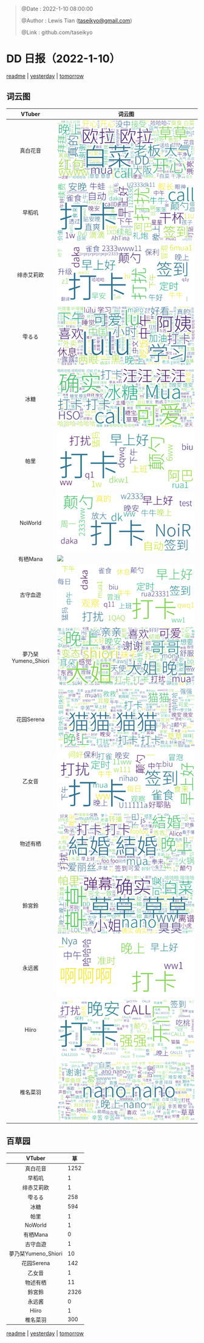 > @Date    : 2022-1-10 08:00:00
>
> @Author  : Lewis Tian (taseikyo@gmail.com)
>
> @Link    : github.com/taseikyo

# DD 日报（2022-1-10）

[readme](../README.md) | [yesterday](2022-1-9.md) | [tomorrow](2022-1-11.md)

## 词云图

|VTuber|词云图|
|:-:|-|
|真白花音|![](../../images/daily/21402309_2022-1-10_purge_wordcloud.png)|
|早稻叽|![](../../images/daily/41682_2022-1-10_purge_wordcloud.png)|
|绯赤艾莉欧|![](../../images/daily/21396545_2022-1-10_purge_wordcloud.png)|
|雫るる|![](../../images/daily/21013446_2022-1-10_purge_wordcloud.png)|
|冰糖|![](../../images/daily/876396_2022-1-10_purge_wordcloud.png)|
|帕里|![](../../images/daily/4895312_2022-1-10_purge_wordcloud.png)|
|NoWorld|![](../../images/daily/21448649_2022-1-10_purge_wordcloud.png)|
|有栖Mana|![](../../images/daily/6542258_2022-1-10_purge_wordcloud.png)|
|古守血遊|![](../../images/daily/8725120_2022-1-10_purge_wordcloud.png)|
|夢乃栞Yumeno_Shiori|![](../../images/daily/14052636_2022-1-10_purge_wordcloud.png)|
|花园Serena|![](../../images/daily/14327465_2022-1-10_purge_wordcloud.png)|
|乙女音|![](../../images/daily/21320551_2022-1-10_purge_wordcloud.png)|
|物述有栖|![](../../images/daily/21449083_2022-1-10_purge_wordcloud.png)|
|鈴宮鈴|![](../../images/daily/21685677_2022-1-10_purge_wordcloud.png)|
|永远酱|![](../../images/daily/21701071_2022-1-10_purge_wordcloud.png)|
|Hiiro|![](../../images/daily/21919321_2022-1-10_purge_wordcloud.png)|
|椎名菜羽|![](../../images/daily/22347054_2022-1-10_purge_wordcloud.png)|

## 百草园

|VTuber|草|
|:-:|-|
|真白花音|1252|
|早稻叽|1|
|绯赤艾莉欧|1|
|雫るる|258|
|冰糖|594|
|帕里|1|
|NoWorld|1|
|有栖Mana|0|
|古守血遊|1|
|夢乃栞Yumeno_Shiori|10|
|花园Serena|142|
|乙女音|1|
|物述有栖|11|
|鈴宮鈴|2326|
|永远酱|0|
|Hiiro|1|
|椎名菜羽|300|

[readme](../README.md) | [yesterday](2022-1-9.md) | [tomorrow](2022-1-11.md)
